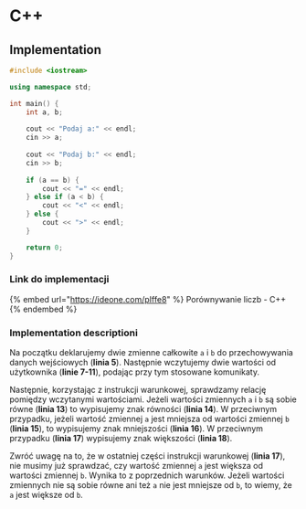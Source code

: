 # C++

## Implementation

```cpp
#include <iostream>

using namespace std;

int main() {
    int a, b;
    
    cout << "Podaj a:" << endl;
    cin >> a;
    
    cout << "Podaj b:" << endl;
    cin >> b;
    
    if (a == b) {
        cout << "=" << endl;
    } else if (a < b) {
        cout << "<" << endl;
    } else {
        cout << ">" << endl;
    }

    return 0;
}
```

### Link do implementacji

{% embed url="https://ideone.com/pIffe8" %}
Porównywanie liczb - C++
{% endembed %}

### Implementation descriptioni

Na początku deklarujemy dwie zmienne całkowite `a` i `b` do przechowywania danych wejściowych (**linia 5**). Następnie wczytujemy dwie wartości od użytkownika (**linie 7-11**), podając przy tym stosowane komunikaty.

Następnie, korzystając z instrukcji warunkowej, sprawdzamy relację pomiędzy wczytanymi wartościami. Jeżeli wartości zmiennych `a` i `b` są sobie równe (**linia 13**) to wypisujemy znak równości (**linia 14**). W przeciwnym przypadku, jeżeli wartość zmiennej `a` jest mniejsza od wartości zmiennej `b` (**linia 15**), to wypisujemy znak mniejszości (**linia 16**). W przeciwnym przypadku (**linia 17**) wypisujemy znak większości (**linia 18**).

Zwróć uwagę na to, że w ostatniej części instrukcji warunkowej (**linia 17**), nie musimy już sprawdzać, czy wartość zmiennej `a` jest większa od wartości zmiennej `b`. Wynika to z poprzednich warunków. Jeżeli wartości zmiennych nie są sobie równe ani też `a` nie jest mniejsze od `b`, to wiemy, że `a` jest większe od `b`.




